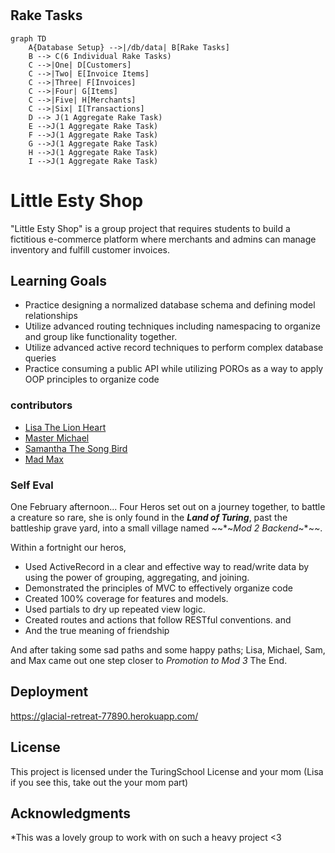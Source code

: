 #

## Rake Tasks

```mermaid
graph TD
    A{Database Setup} -->|/db/data| B[Rake Tasks]
    B --> C(6 Individual Rake Tasks)
    C -->|One| D[Customers]
    C -->|Two| E[Invoice Items]
    C -->|Three| F[Invoices]
    C -->|Four| G[Items]
    C -->|Five| H[Merchants]
    C -->|Six| I[Transactions]
    D --> J(1 Aggregate Rake Task)
    E -->J(1 Aggregate Rake Task)
    F -->J(1 Aggregate Rake Task)
    G -->J(1 Aggregate Rake Task)
    H -->J(1 Aggregate Rake Task)
    I -->J(1 Aggregate Rake Task)
```



# Little Esty Shop

"Little Esty Shop" is a group project that requires students to build a fictitious e-commerce platform where merchants and admins can manage inventory and fulfill customer invoices.


## Learning Goals

- Practice designing a normalized database schema and defining model relationships
- Utilize advanced routing techniques including namespacing to organize and group like functionality together.
- Utilize advanced active record techniques to perform complex database queries
- Practice consuming a public API while utilizing POROs as a way to apply OOP principles to organize code

### contributors

 - [Lisa The Lion Heart](https://github.com/lisataylor5472)
 - [Master Michael ](https://github.com/michaeljhicks)
 - [Samantha The Song Bird](https://github.com/samivari)
 - [Mad Max](https://github.com/MWagner3)

### Self Eval

One February afternoon...
Four Heros set out on a journey together, to battle a creature so rare, she is only found in the ***Land of Turing***, past the battleship grave yard, into a small village named *~*~*~_Mod 2 Backend_~*~*~*.

Within a fortnight our heros,
- Used ActiveRecord in a clear and effective way to read/write data by using the power of grouping, aggregating, and joining.
- Demonstrated the principles of MVC to effectively organize code
- Created 100% coverage for features and models.
- Used partials to dry up repeated view logic.
- Created routes and actions that follow RESTful conventions.
and
- And the true meaning of friendship

And after taking some sad paths and some happy paths; Lisa, Michael, Sam, and Max came out one step closer to *Promotion to Mod 3*
The End.


## Deployment

https://glacial-retreat-77890.herokuapp.com/


## License

This project is licensed under the TuringSchool License and your mom (Lisa if you see this, take out the your mom part)

## Acknowledgments

*This was a lovely group to work with on such a heavy project <3
